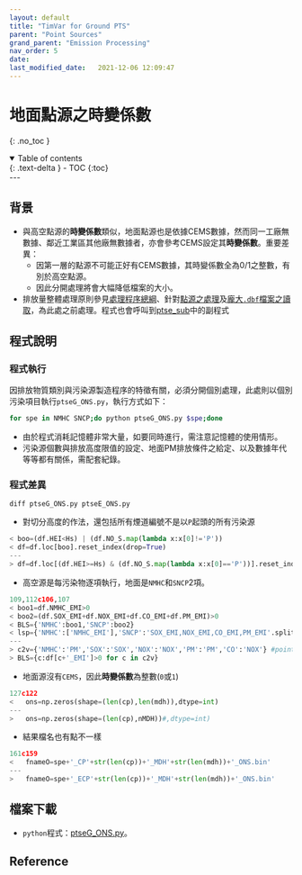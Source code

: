 ```yaml
---
layout: default
title: "TimVar for Ground PTS"
parent: "Point Sources"
grand_parent: "Emission Processing"
nav_order: 5
date:               
last_modified_date:   2021-12-06 12:09:47
---
```


# 地面點源之時變係數
{: .no_toc }

<details open markdown="block">
  <summary>
    Table of contents
  </summary>
  {: .text-delta }
- TOC
{:toc}
</details>
---

## 背景
- 與高空點源的**時變係數**類似，地面點源也是依據CEMS數據，然而同一工廠無數據、鄰近工業區其他廠無數據者，亦會參考CEMS設定其**時變係數**。重要差異：
  - 因第一層的點源不可能正好有CEMS數據，其時變係數全為0/1之整數，有別於高空點源。
  - 因此分開處理將會大幅降低檔案的大小。
- 排放量整體處理原則參見[處理程序總綱](https://sinotec2.github.io/Focus-on-Air-Quality/EmsProc/#處理程序總綱)、針對[點源之處理](https://sinotec2.github.io/Focus-on-Air-Quality/EmisProc/ptse/)及[龐大`.dbf`檔案之讀取](https://sinotec2.github.io/Focus-on-Air-Quality/EmisProc/dbf2csv.py/)，為此處之前處理。程式也會呼叫到[ptse_sub](https://sinotec2.github.io/Focus-on-Air-Quality/EmisProc/ptse/ptse_sub/)中的副程式

## 程式說明

### 程式執行
因排放物質類別與污染源製造程序的特徵有關，必須分開個別處理，此處則以個別污染項目執行`ptseG_ONS.py`，執行方式如下：

```bash
for spe in NMHC SNCP;do python ptseG_ONS.py $spe;done
```

- 由於程式消耗記憶體非常大量，如要同時進行，需注意記憶體的使用情形。
- 污染源個數與排放高度限值的設定、地面PM排放條件之給定、以及數據年代等等都有關係，需配套紀錄。


### 程式差異
`diff ptseG_ONS.py ptseE_ONS.py`
- 對切分高度的作法，還包括所有煙道編號不是以`P`起頭的所有污染源

```python
< boo=(df.HEI<Hs) | (df.NO_S.map(lambda x:x[0]!='P'))
< df=df.loc[boo].reset_index(drop=True)
---
> df=df.loc[(df.HEI>=Hs) & (df.NO_S.map(lambda x:x[0]=='P'))].reset_index(drop=True)
```
- 高空源是每污染物逐項執行，地面是`NMHC`和`SNCP`2項。

```python
109,112c106,107
< boo1=df.NMHC_EMI>0
< boo2=(df.SOX_EMI+df.NOX_EMI+df.CO_EMI+df.PM_EMI)>0
< BLS={'NMHC':boo1,'SNCP':boo2}
< lsp={'NMHC':['NMHC_EMI'],'SNCP':'SOX_EMI,NOX_EMI,CO_EMI,PM_EMI'.split(',')}
---
> c2v={'NMHC':'PM','SOX':'SOX','NOX':'NOX','PM':'PM','CO':'NOX'} #point.csv vs cems.csv
> BLS={c:df[c+'_EMI']>0 for c in c2v}
```
- 地面源沒有`CEMS`，因此**時變係數**為整數(`0`或`1`)

```python
127c122
<   ons=np.zeros(shape=(len(cp),len(mdh)),dtype=int)
---
>   ons=np.zeros(shape=(len(cp),nMDH))#,dtype=int)
```
- 結果檔名也有點不一樣

```python
161c159
<   fnameO=spe+'_CP'+str(len(cp))+'_MDH'+str(len(mdh))+'_ONS.bin'
---
>   fnameO=spe+'_ECP'+str(len(cp))+'_MDH'+str(len(mdh))+'_ONS.bin'
```

## 檔案下載
- `python`程式：[ptseG_ONS.py](https://raw.githubusercontent.com/sinotec2/Focus-on-Air-Quality/main/EmisProc/ptse/ptseG_ONS.py)。


## Reference

